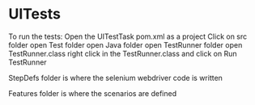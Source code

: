# UITests
To run the tests:
Open the UITestTask pom.xml as a project
Click on src folder
open Test folder 
open Java folder
open TestRunner folder 
open TestRunner.class 
right click in the TestRunner.class and click on Run TestRunner

StepDefs folder is where the selenium webdriver code is written 

Features folder is where the scenarios are defined 
